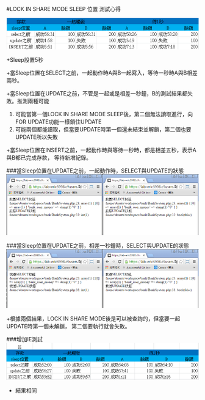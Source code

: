 #LOCK IN SHARE MODE SLEEP 位置 測試心得

![Alt text](https://github.com/xcvsdf852/payment/blob/master/doc/Sleep_test.PNG "測試")


+Sleep設置5秒

+當Sleep位置在SELECT之前，一起動作時A與B一起寫入，等待一秒時A與B相差兩秒。


+當Sleep位置在UPDATE之前，不管是一起或是相差一秒鐘，B的測試結果都失敗。推測兩種可能
1. 可能當第一個LOCK IN SHARE MODE SLEEP後，第二個無法讀取進行，向FOR UPDATE功能一樣鎖住UPDATE
2. 可能兩個都能讀取，但當要UPDATE時第一個還未結束並解鎖，第二個也要UPDATE所以失敗

+當Sleep位置在INSERT之前，一起動作時與等待一秒時，都是相差五秒，表示A與B都已完成存款，
 等待新增紀錄。

###當Sleep位置在UPDATE之前，一起動作時，SELECT與UPDATE的狀態
![Alt text](https://github.com/xcvsdf852/payment/blob/master/doc/update.PNG "一起動作時")

###當Sleep位置在UPDATE之前，相差一秒鐘時，SELECT與UPDATE的狀態
![Alt text](https://github.com/xcvsdf852/payment/blob/master/doc/update-diff1s.PNG "相差一秒鐘時")

+根據兩個結果，LOCK IN SHARE MODE後是可以被查詢的，但當要一起UPDATE時第一個未解鎖，
 第二個要執行就會失敗。

###增加IE測試
![Alt text](https://github.com/xcvsdf852/payment/blob/master/doc/IE_test.PNG "相差一秒鐘時")
+ 結果相同
